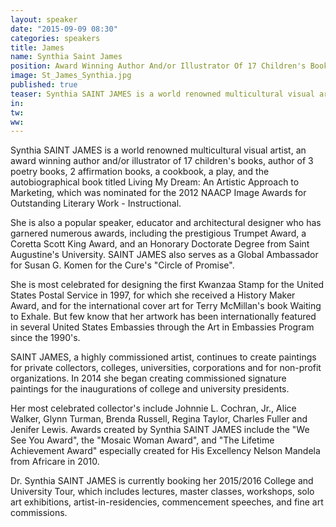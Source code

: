 ```yaml
---
layout: speaker
date: "2015-09-09 08:30"
categories: speakers
title: James
name: Synthia Saint James
position: Award Winning Author And/or Illustrator Of 17 Children's Books
image: St_James_Synthia.jpg
published: true
teaser: Synthia SAINT JAMES is a world renowned multicultural visual artist, an award winning author and/or illustrator of 17 children's books, author of 3 poetry books, 2 affirmation books, a cookbook, a play, and the autobiographical book.
in:
tw:
ww: 
---
```

Synthia SAINT JAMES is a world renowned multicultural visual artist, an award winning author and/or illustrator of 17 children's books, author of 3 poetry books, 2 affirmation books, a cookbook, a play, and the autobiographical book titled Living My Dream: An Artistic Approach to Marketing, which was nominated for the 2012 NAACP Image Awards for Outstanding Literary Work - Instructional.

She is also a popular speaker, educator and architectural designer who has garnered numerous awards, including the prestigious Trumpet Award, a Coretta Scott King Award, and an Honorary Doctorate Degree from Saint Augustine's University.  SAINT JAMES also serves as a Global Ambassador for Susan G. Komen for the Cure's "Circle of Promise".

She is most celebrated for designing the first Kwanzaa Stamp for the United States Postal Service in 1997, for which she received a History Maker Award, and for the international cover art for Terry McMillan's book Waiting to Exhale.  But   few know that her artwork has been internationally featured in several United States Embassies through the Art in Embassies Program since the 1990's. 

SAINT JAMES, a highly commissioned artist, continues to create paintings for private collectors, colleges, universities, corporations and for non-profit organizations.  In 2014 she began creating commissioned signature paintings for the inaugurations of college and university presidents. 

Her most celebrated collector's include Johnnie L. Cochran, Jr., Alice Walker, Glynn Turman, Brenda Russell, Regina Taylor, Charles Fuller and Jenifer Lewis.  Awards created by Synthia SAINT JAMES include the "We See You Award", the "Mosaic Woman Award", and "The Lifetime Achievement Award" especially created for His Excellency Nelson Mandela from Africare in 2010.

Dr. Synthia SAINT JAMES is currently booking her 2015/2016 College and University Tour, which includes lectures, master classes, workshops, solo art exhibitions, artist-in-residencies, commencement speeches, and fine art commissions.  